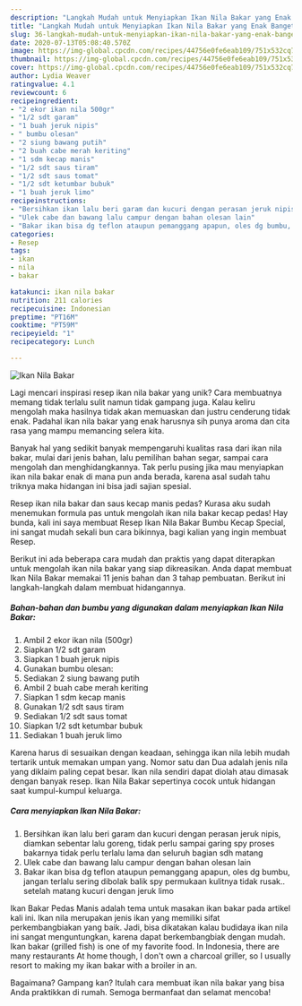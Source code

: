 ```yaml
---
description: "Langkah Mudah untuk Menyiapkan Ikan Nila Bakar yang Enak Banget"
title: "Langkah Mudah untuk Menyiapkan Ikan Nila Bakar yang Enak Banget"
slug: 36-langkah-mudah-untuk-menyiapkan-ikan-nila-bakar-yang-enak-banget
date: 2020-07-13T05:08:40.570Z
image: https://img-global.cpcdn.com/recipes/44756e0fe6eab109/751x532cq70/ikan-nila-bakar-foto-resep-utama.jpg
thumbnail: https://img-global.cpcdn.com/recipes/44756e0fe6eab109/751x532cq70/ikan-nila-bakar-foto-resep-utama.jpg
cover: https://img-global.cpcdn.com/recipes/44756e0fe6eab109/751x532cq70/ikan-nila-bakar-foto-resep-utama.jpg
author: Lydia Weaver
ratingvalue: 4.1
reviewcount: 6
recipeingredient:
- "2 ekor ikan nila 500gr"
- "1/2 sdt garam"
- "1 buah jeruk nipis"
- " bumbu olesan"
- "2 siung bawang putih"
- "2 buah cabe merah keriting"
- "1 sdm kecap manis"
- "1/2 sdt saus tiram"
- "1/2 sdt saus tomat"
- "1/2 sdt ketumbar bubuk"
- "1 buah jeruk limo"
recipeinstructions:
- "Bersihkan ikan lalu beri garam dan kucuri dengan perasan jeruk nipis, diamkan sebentar lalu goreng, tidak perlu sampai garing spy proses bakarnya tidak perlu terlalu lama dan seluruh bagian sdh matang"
- "Ulek cabe dan bawang lalu campur dengan bahan olesan lain"
- "Bakar ikan bisa dg teflon ataupun pemanggang apapun, oles dg bumbu, jangan terlalu sering dibolak balik spy permukaan kulitnya tidak rusak.. setelah matang kucuri dengan jeruk limo"
categories:
- Resep
tags:
- ikan
- nila
- bakar

katakunci: ikan nila bakar 
nutrition: 211 calories
recipecuisine: Indonesian
preptime: "PT16M"
cooktime: "PT59M"
recipeyield: "1"
recipecategory: Lunch

---
```



![Ikan Nila Bakar](https://img-global.cpcdn.com/recipes/44756e0fe6eab109/751x532cq70/ikan-nila-bakar-foto-resep-utama.jpg)

Lagi mencari inspirasi resep ikan nila bakar yang unik? Cara membuatnya memang tidak terlalu sulit namun tidak gampang juga. Kalau keliru mengolah maka hasilnya tidak akan memuaskan dan justru cenderung tidak enak. Padahal ikan nila bakar yang enak harusnya sih punya aroma dan cita rasa yang mampu memancing selera kita.

Banyak hal yang sedikit banyak mempengaruhi kualitas rasa dari ikan nila bakar, mulai dari jenis bahan, lalu pemilihan bahan segar, sampai cara mengolah dan menghidangkannya. Tak perlu pusing jika mau menyiapkan ikan nila bakar enak di mana pun anda berada, karena asal sudah tahu triknya maka hidangan ini bisa jadi sajian spesial.

Resep ikan nila bakar dan saus kecap manis pedas? Kurasa aku sudah menemukan formula pas untuk mengolah ikan nila bakar kecap pedas! Hay bunda, kali ini saya membuat Resep Ikan Nila Bakar Bumbu Kecap Special, ini sangat mudah sekali bun cara bikinnya, bagi kalian yang ingin membuat Resep.


Berikut ini ada beberapa cara mudah dan praktis yang dapat diterapkan untuk mengolah ikan nila bakar yang siap dikreasikan. Anda dapat membuat Ikan Nila Bakar memakai 11 jenis bahan dan 3 tahap pembuatan. Berikut ini langkah-langkah dalam membuat hidangannya.

<!--inarticleads1-->

##### Bahan-bahan dan bumbu yang digunakan dalam menyiapkan Ikan Nila Bakar:

1. Ambil 2 ekor ikan nila (500gr)
1. Siapkan 1/2 sdt garam
1. Siapkan 1 buah jeruk nipis
1. Gunakan  bumbu olesan:
1. Sediakan 2 siung bawang putih
1. Ambil 2 buah cabe merah keriting
1. Siapkan 1 sdm kecap manis
1. Gunakan 1/2 sdt saus tiram
1. Sediakan 1/2 sdt saus tomat
1. Siapkan 1/2 sdt ketumbar bubuk
1. Sediakan 1 buah jeruk limo


Karena harus di sesuaikan dengan keadaan, sehingga ikan nila lebih mudah tertarik untuk memakan umpan yang. Nomor satu dan Dua adalah jenis nila yang diklaim paling cepat besar. Ikan nila sendiri dapat diolah atau dimasak dengan banyak resep. Ikan Nila Bakar sepertinya cocok untuk hidangan saat kumpul-kumpul keluarga. 

<!--inarticleads2-->

##### Cara menyiapkan Ikan Nila Bakar:

1. Bersihkan ikan lalu beri garam dan kucuri dengan perasan jeruk nipis, diamkan sebentar lalu goreng, tidak perlu sampai garing spy proses bakarnya tidak perlu terlalu lama dan seluruh bagian sdh matang
1. Ulek cabe dan bawang lalu campur dengan bahan olesan lain
1. Bakar ikan bisa dg teflon ataupun pemanggang apapun, oles dg bumbu, jangan terlalu sering dibolak balik spy permukaan kulitnya tidak rusak.. setelah matang kucuri dengan jeruk limo


Ikan Bakar Pedas Manis adalah tema untuk masakan ikan bakar pada artikel kali ini. Ikan nila merupakan jenis ikan yang memiliki sifat perkembangbiakan yang baik. Jadi, bisa dikatakan kalau budidaya ikan nila ini sangat menguntungkan, karena dapat berkembangbiak dengan mudah. Ikan bakar (grilled fish) is one of my favorite food. In Indonesia, there are many restaurants At home though, I don&#39;t own a charcoal griller, so I usually resort to making my ikan bakar with a broiler in an. 

Bagaimana? Gampang kan? Itulah cara membuat ikan nila bakar yang bisa Anda praktikkan di rumah. Semoga bermanfaat dan selamat mencoba!
